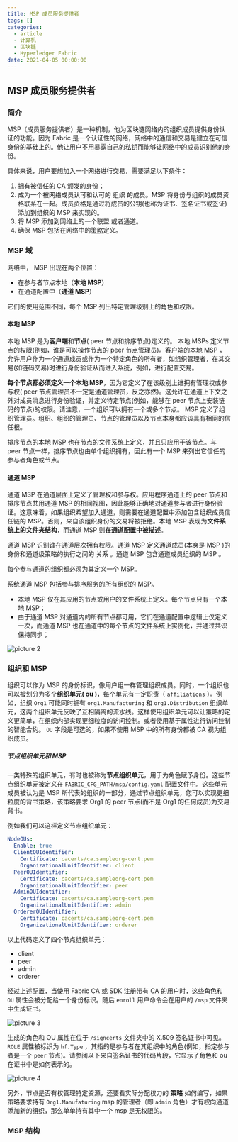 ```yaml
---
title: MSP 成员服务提供者
tags: []
categories:
  - article
  - 计算机
  - 区块链
  - Hyperledger Fabric
date: 2021-04-05 00:00:00
---
```


## MSP 成员服务提供者

### 简介

MSP（成员服务提供者）是一种机制，他为区块链网络内的组织成员提供身份认证的功能。因为 Fabric 是一个认证性的网络，网络中的通信和交易是建立在可信身份的基础上的。他让用户不用暴露自己的私钥而能够让网络中的成员识别他的身份。

具体来说，用户要想加入一个网络进行交易，需要满足以下条件：

1. 拥有被信任的 CA 颁发的身份；
2. 成为一个被网络成员认可和认可的 组织 的成员。MSP 将身份与组织的成员资格联系在一起。成员资格是通过将成员的公钥(也称为证书、签名证书或签证)添加到组织的 MSP 来实现的。
3. 将 MSP 添加到网络上的一个联盟 或者通道。
4. 确保 MSP 包括在网络中的[策略](https://hyperledger-fabric.readthedocs.io/zh_CN/release-2.2/policies/policies.html)定义。

### MSP 域

网络中， MSP 出现在两个位置：

- 在参与者节点本地（**本地 MSP**）
- 在通道配置中（**通道 MSP**）

它们的使用范围不同，每个 MSP 列出特定管理级别上的角色和权限。

#### 本地 MSP

本地 MSP 是为**客户端**和**节点**( peer 节点和排序节点)定义的。 本地 MSPs 定义节点的权限(例如，谁是可以操作节点的 peer 节点管理员)。客户端的本地 MSP ，允许用户作为一个通道成员或作为一个特定角色的所有者，如组织管理者，在其交易(如链码交易)时进行身份验证从而进入系统，例如，进行配置交易。

**每个节点都必须定义一个本地 MSP**，因为它定义了在该级别上谁拥有管理权或参与权( peer 节点管理员不一定是通道管理员，反之亦然)。这允许在通道上下文之外对成员消息进行身份验证，并定义特定节点(例如，能够在 peer 节点上安装链码的节点)的权限。请注意，一个组织可以拥有一个或多个节点。 MSP 定义了组织管理员。组织、组织的管理员、节点的管理员以及节点本身都应该具有相同的信任根。

排序节点的本地 MSP 也在节点的文件系统上定义，并且只应用于该节点。与 peer 节点一样，排序节点也由单个组织拥有，因此有一个 MSP 来列出它信任的参与者角色或节点。

#### 通道 MSP

通道 MSP 在通道层面上定义了管理权和参与权。应用程序通道上的 peer 节点和排序节点共用通道 MSP 的相同视图，因此能够正确地对通道参与者进行身份验证。这意味着，如果组织希望加入通道，则需要在通道配置中添加包含组织成员信任链的 MSP。否则，来自该组织身份的交易将被拒绝。本地 MSP 表现为**文件系统上的文件夹结构**，而通道 MSP 则**在通道配置中被描述**。

通道 MSP 识别谁在通道层次拥有权限。通道 MSP 定义通道成员(本身是 MSP )的身份和通道级策略的执行之间的 关系 。通道 MSP 包含通道成员组织的 MSP 。

每个参与通道的组织都必须为其定义一个 MSP。

系统通道 MSP 包括参与排序服务的所有组织的 MSP。

- 本地 MSP 仅在其应用的节点或用户的文件系统上定义。每个节点只有一个本地 MSP；
- 由于通道 MSP 对通道内的所有节点都可用，它们在通道配置中逻辑上仅定义一次，而通道 MSP 也在通道中的每个节点的文件系统上实例化，并通过共识保持同步；

![picture 2](../../../../assets/%E5%8C%BA%E5%9D%97%E9%93%BE/Hyperledger%20Fabric/MSP%E6%88%90%E5%91%98%E6%9C%8D%E5%8A%A1%E6%8F%90%E4%BE%9B%E8%80%85/42c2719412b013108ddd074bac2351aed145979e59286659dbd0444252014d0f.png)

### 组织和 MSP

组织可以作为 MSP 的身份标识，像用户组一样管理组织成员。同时，一个组织也可以被划分为多个**组织单元( ou )**，每个单元有一定职责（ `affiliations` ）。例如，组织 `Org1` 可能同时拥有 `org1.Manufacturing` 和 `org1.Distribution` 组织单元，这两个组织单元反映了互相隔离的流水线。这样使用组织单元可以让策略的定义更简单，在组织内部实现更细粒度的访问控制。或者使用基于属性进行访问控制的智能合约。 `OU` 字段是可选的，如果不使用 MSP 中的所有身份都被 CA 视为组织成员。

##### 节点组织单元和 MSP

一类特殊的组织单元，有时也被称为**节点组织单元**，用于为角色赋予身份。这些节点组织单元被定义在 `FABRIC_CFG_PATH/msp/config.yaml` 配置文件中。这些单元成员被认为是 MSP 所代表的组织的一部分，通过节点组织单元，您可以实现更细粒度的背书策略，该策略要求 Org1 的 peer 节点(而不是 Org1 的任何成员)为交易背书。

例如我们可以这样定义节点组织单元：

```yaml
NodeOUs:
  Enable: true
  ClientOUIdentifier:
    Certificate: cacerts/ca.sampleorg-cert.pem
    OrganizationalUnitIdentifier: client
  PeerOUIdentifier:
    Certificate: cacerts/ca.sampleorg-cert.pem
    OrganizationalUnitIdentifier: peer
  AdminOUIdentifier:
    Certificate: cacerts/ca.sampleorg-cert.pem
    OrganizationalUnitIdentifier: admin
  OrdererOUIdentifier:
    Certificate: cacerts/ca.sampleorg-cert.pem
    OrganizationalUnitIdentifier: orderer
```

以上代码定义了四个节点组织单元：

- client
- peer
- admin
- orderer

经过上述配置，当使用 Fabric CA 或 SDK 注册带有 CA 的用户时，这些角色和 `OU` 属性会被分配给一个身份标识。随后 `enroll` 用户命令会在用户的 `/msp` 文件夹中生成证书。

![picture 3](../../../../assets/%E5%8C%BA%E5%9D%97%E9%93%BE/Hyperledger%20Fabric/MSP%E6%88%90%E5%91%98%E6%9C%8D%E5%8A%A1%E6%8F%90%E4%BE%9B%E8%80%85/e905af5fd5cacc68043ed9b7fe374adb2685be11bcbca4f4b16b8874a981911e.png)

生成的角色和 OU 属性在位于 `/signcerts` 文件夹中的 X.509 签名证书中可见。 `ROLE` 属性被标识为 `hf.Type` ，其指的是参与者在其组织中的角色(例如，指定参与者是一个 `peer` 节点)。请参阅以下来自签名证书的代码片段，它显示了角色和 ou 在证书中是如何表示的。

![picture 4](../../../../assets/%E5%8C%BA%E5%9D%97%E9%93%BE/Hyperledger%20Fabric/MSP%E6%88%90%E5%91%98%E6%9C%8D%E5%8A%A1%E6%8F%90%E4%BE%9B%E8%80%85/78c16733d6209be583fbf1273cae814c7200f2ef12448c310f727310fc1a82df.png)

另外，节点是否有权管理特定资源，还要看实际分配权力的 **策略** 如何编写，如果策略要求持有 `Org1.Manufaturing` msp 的管理者（即 `admin` 角色）才有权向通道添加新的组织，那么单单持有其中一个 msp 是无权限的。

### MSP 结构
